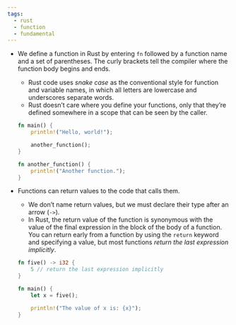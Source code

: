 ```yaml
---
tags:
  - rust
  - function
  - fundamental
---
```


- We define a function in Rust by entering `fn` followed by a function name and a set of parentheses. The curly brackets tell the compiler where the function body begins and ends.
	- Rust code uses _snake case_ as the conventional style for function and variable names, in which all letters are lowercase and underscores separate words.
	- Rust doesn’t care where you define your functions, only that they’re defined somewhere in a scope that can be seen by the caller.
	```rust
	fn main() {
	    println!("Hello, world!");
	
	    another_function();
	}
	
	fn another_function() {
	    println!("Another function.");
	}
	```

- Functions can return values to the code that calls them.
	- We don’t name return values, but we must declare their type after an arrow (`->`). 
	- In Rust, the return value of the function is synonymous with the value of the final expression in the block of the body of a function. You can return early from a function by using the `return` keyword and specifying a value, but most functions *return the last expression implicitly*.
	```rust
	fn five() -> i32 {
	    5 // return the last expression implicitly
	}
	
	fn main() {
	    let x = five();
	
	    println!("The value of x is: {x}");
	}
	```